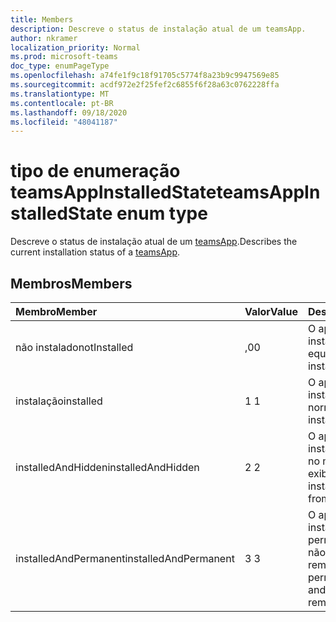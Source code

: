 ```yaml
---
title: Members
description: Descreve o status de instalação atual de um teamsApp.
author: nkramer
localization_priority: Normal
ms.prod: microsoft-teams
doc_type: enumPageType
ms.openlocfilehash: a74fe1f9c18f91705c5774f8a23b9c9947569e85
ms.sourcegitcommit: acdf972e2f25fef2c6855f6f28a63c0762228ffa
ms.translationtype: MT
ms.contentlocale: pt-BR
ms.lasthandoff: 09/18/2020
ms.locfileid: "48041187"
---
```

# <a name="teamsappinstalledstate-enum-type"></a><span data-ttu-id="bc3ff-103">tipo de enumeração teamsAppInstalledState</span><span class="sxs-lookup"><span data-stu-id="bc3ff-103">teamsAppInstalledState enum type</span></span>



<span data-ttu-id="bc3ff-104">Descreve o status de instalação atual de um [teamsApp](teamsapp.md).</span><span class="sxs-lookup"><span data-stu-id="bc3ff-104">Describes the current installation status of a [teamsApp](teamsapp.md).</span></span>

## <a name="members"></a><span data-ttu-id="bc3ff-105">Membros</span><span class="sxs-lookup"><span data-stu-id="bc3ff-105">Members</span></span>

| <span data-ttu-id="bc3ff-106">Membro</span><span class="sxs-lookup"><span data-stu-id="bc3ff-106">Member</span></span> | <span data-ttu-id="bc3ff-107">Valor</span><span class="sxs-lookup"><span data-stu-id="bc3ff-107">Value</span></span>| <span data-ttu-id="bc3ff-108">Descrição</span><span class="sxs-lookup"><span data-stu-id="bc3ff-108">Description</span></span> |
|:---------------|:--------|:----------|
|<span data-ttu-id="bc3ff-109">não instalado</span><span class="sxs-lookup"><span data-stu-id="bc3ff-109">notInstalled</span></span>|<span data-ttu-id="bc3ff-110">,0</span><span class="sxs-lookup"><span data-stu-id="bc3ff-110">0</span></span>|<span data-ttu-id="bc3ff-111">O aplicativo não está instalado na equipe.</span><span class="sxs-lookup"><span data-stu-id="bc3ff-111">App is not installed to team.</span></span>|
|<span data-ttu-id="bc3ff-112">instalação</span><span class="sxs-lookup"><span data-stu-id="bc3ff-112">installed</span></span>|<span data-ttu-id="bc3ff-113">1 </span><span class="sxs-lookup"><span data-stu-id="bc3ff-113">1</span></span>|<span data-ttu-id="bc3ff-114">O aplicativo está instalado normalmente.</span><span class="sxs-lookup"><span data-stu-id="bc3ff-114">App is installed normally.</span></span>|
|<span data-ttu-id="bc3ff-115">installedAndHidden</span><span class="sxs-lookup"><span data-stu-id="bc3ff-115">installedAndHidden</span></span>|<span data-ttu-id="bc3ff-116">2 </span><span class="sxs-lookup"><span data-stu-id="bc3ff-116">2</span></span>|<span data-ttu-id="bc3ff-117">O aplicativo está instalado, mas oculto no modo de exibição.</span><span class="sxs-lookup"><span data-stu-id="bc3ff-117">App is installed but hidden from view.</span></span>|
|<span data-ttu-id="bc3ff-118">installedAndPermanent</span><span class="sxs-lookup"><span data-stu-id="bc3ff-118">installedAndPermanent</span></span>|<span data-ttu-id="bc3ff-119">3 </span><span class="sxs-lookup"><span data-stu-id="bc3ff-119">3</span></span>|<span data-ttu-id="bc3ff-120">O aplicativo está instalado permanentemente e não pode ser removido.</span><span class="sxs-lookup"><span data-stu-id="bc3ff-120">App is permanently installed and may not be removed.</span></span>|

